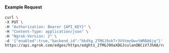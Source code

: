 <!-- Code generated for API Clients. DO NOT EDIT. -->
#### Example Request
```bash
curl \
-X PUT \
-H "Authorization: Bearer {API_KEY}" \
-H "Content-Type: application/json" \
-H "Ngrok-Version: 2" \
-d '{"enabled":true,"backend_id":"bkdtg_2TMGJ9skTr3VVtmnOwvtWRBA6jq"}' \
https://api.ngrok.com/edges/https/edghts_2TMGJ9OaXDGJculanOBCiV7JhA8/routes/edghtsrt_2TMGJ7Tx9YHzYN1m3F1iTn8xjFi/backend
